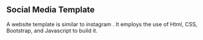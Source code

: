 ## Social Media Template

A website template is similar to instagram . It employs the use of Html, CSS, Bootstrap, and Javascript to build it.

